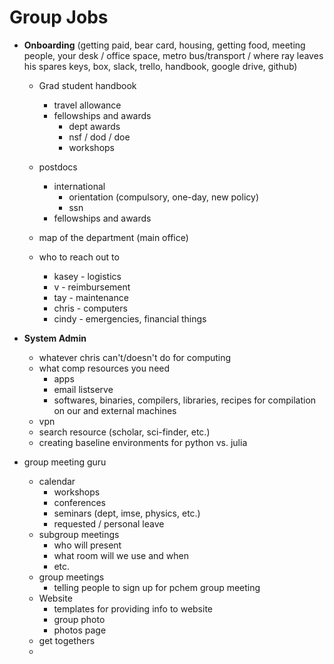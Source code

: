 # Group Jobs

* **Onboarding** (getting paid, bear card, housing, getting food, meeting people, your desk / office space, metro bus/transport / where ray leaves his spares keys, box, slack, trello, handbook, google drive, github)
  * Grad student handbook
    * travel allowance
    * fellowships and awards
      * dept awards
      * nsf / dod / doe
      * workshops
  * postdocs
    * international
      * orientation (compulsory, one-day, new policy)
      * ssn
    * fellowships and awards
  * map of the department (main office)
  *   who to reach out to

      * kasey - logistics
      * v - reimbursement
      * tay - maintenance
      * chris - computers
      * cindy - emergencies, financial things


*   **System Admin**

    * whatever chris can't/doesn't do for computing
    * what comp resources you need
      * apps
      * email listserve
      * softwares, binaries, compilers, libraries, recipes for compilation on our and external machines
    * vpn
    * search resource (scholar, sci-finder, etc.)
    * creating baseline environments for python vs. julia


* group meeting guru
  * calendar
    * workshops
    * conferences
    * seminars (dept, imse, physics, etc.)
    * requested / personal leave
  * subgroup meetings
    * who will present
    * what room will we use and when
    * etc.
  * group meetings
    * telling people to sign up for pchem group meeting
  * Website
    * templates for providing info to website
    * group photo
    * photos page
  * get togethers
  *
